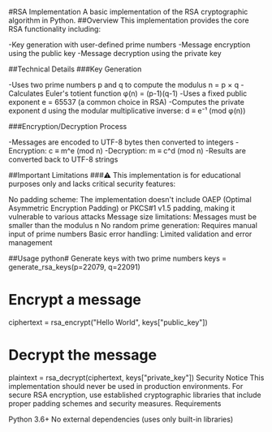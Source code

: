 #RSA Implementation
A basic implementation of the RSA cryptographic algorithm in Python.
##Overview
This implementation provides the core RSA functionality including:

-Key generation with user-defined prime numbers
-Message encryption using the public key
-Message decryption using the private key

##Technical Details
###Key Generation

-Uses two prime numbers p and q to compute the modulus n = p × q
-Calculates Euler's totient function φ(n) = (p-1)(q-1)
-Uses a fixed public exponent e = 65537 (a common choice in RSA)
-Computes the private exponent d using the modular multiplicative inverse: d ≡ e⁻¹ (mod φ(n))

###Encryption/Decryption Process

-Messages are encoded to UTF-8 bytes then converted to integers
-Encryption: c ≡ m^e (mod n)
-Decryption: m ≡ c^d (mod n)
-Results are converted back to UTF-8 strings

##Important Limitations
###⚠️ This implementation is for educational purposes only and lacks critical security features:

No padding scheme: The implementation doesn't include OAEP (Optimal Asymmetric Encryption Padding) or PKCS#1 v1.5 padding, making it vulnerable to various attacks
Message size limitations: Messages must be smaller than the modulus n
No random prime generation: Requires manual input of prime numbers
Basic error handling: Limited validation and error management

##Usage
python# Generate keys with two prime numbers
keys = generate_rsa_keys(p=22079, q=22091)

# Encrypt a message

ciphertext = rsa_encrypt("Hello World", keys["public_key"])

# Decrypt the message

plaintext = rsa_decrypt(ciphertext, keys["private_key"])
Security Notice
This implementation should never be used in production environments. For secure RSA encryption, use established cryptographic libraries that include proper padding schemes and security measures.
Requirements

Python 3.6+
No external dependencies (uses only built-in libraries)
